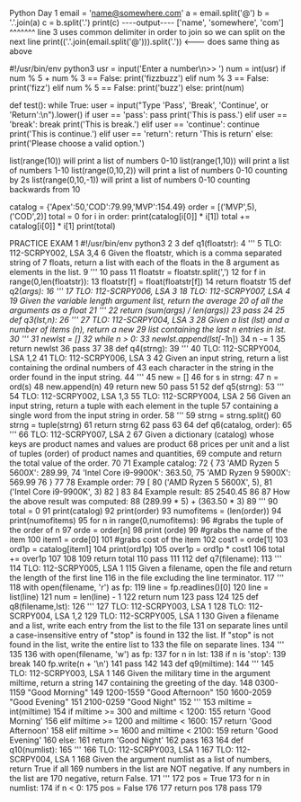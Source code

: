 Python Day 1
email = 'name@somewhere.com'
a = email.split('@')
b = '.'.join(a)
c = b.split('.')
print(c)
----output----
['name', 'somewhere', 'com']
^^^^^^^
line 3 uses common delimiter in order to join so we can split on the next line
print(('.'.join(email.split('@'))).split('.'))       <---   does same thing as above


 #!/usr/bin/env python3
 usr = input('Enter a number\n>> ')
 num = int(usr)
 if num % 5 + num % 3 == False:
    print('fizzbuzz')
 elif num % 3 == False:
    print('fizz')
 elif num % 5 == False:
    print('buzz')
 else:
    print(num)


def test():
  while True:
    user = input("Type 'Pass', 'Break', 'Continue', or 'Return':\n").lower()
    if user == 'pass':
      pass
      print('This is pass.')
    elif user == 'break':
      break
      print('This is break.')
    elif user == 'continue':
      continue
      print('This is continue.')
    elif user == 'return':
      return 'This is return'
    else:
      print('Please choose a valid option.')

list(range(10))
    will print a list of numbers 0-10
list(range(1,10))
    will print a list of numbers 1-10
list(range(0,10,2))
    will print a list of numbers 0-10 counting by 2s 
list(range(0,10,-1))
    will print a list of numbers 0-10 counting backwards from 10


catalog = {'Apex':50,'COD':79.99,'MVP':154.49}
order = [('MVP',5),('COD',2)]
total = 0
for i in order:
    print(catalog[i[0]] * i[1])
    total += catalog[i[0]] * i[1]
print(total)


  PRACTICE EXAM
  1 #!/usr/bin/env python3
  2 
  3 def q1(floatstr):
  4     '''
  5     TLO: 112-SCRPY002, LSA 3,4
  6     Given the floatstr, which is a comma separated string of
  7     floats, return a list with each of the floats in the 
  8     argument as elements in the list.
  9     '''
 10     pass
 11     floatstr = floatstr.split(',')
 12     for f in range(0,len(floatstr)):
 13         floatstr[f] = float(floatstr[f])
 14     return floatstr
 15 def q2(*args):
 16     '''
 17     TLO: 112-SCRPY006, LSA 3
 18     TLO: 112-SCRPY007, LSA 4
 19     Given the variable length argument list, return the average
 20     of all the arguments as a float
 21     '''
 22     return (sum(args) / len(args))
 23     pass
 24 
 25 def q3(lst,n):
 26     '''
 27     TLO: 112-SCRPY004, LSA 3
 28     Given a list (lst) and a number of items (n), return a new 
 29     list containing the last n entries in lst.
 30     '''
 31     newlst = []
 32     while n > 0:
 33         newlst.append(lst[-1*n])
 34         n -= 1
 35     return newlst
 36     pass
 37 
 38 def q4(strng):
 39     '''
 40     TLO: 112-SCRPY004, LSA 1,2
 41     TLO: 112-SCRPY006, LSA 3
 42     Given an input string, return a list containing the ordinal numbers of 
 43     each character in the string in the order found in the input string.
 44     '''
 45     new = []
 46     for s in strng:
 47         n = ord(s)
 48         new.append(n)
 49     return new
 50     pass
 51 
 52 def q5(strng):
 53     '''
 54     TLO: 112-SCRPY002, LSA 1,3
 55     TLO: 112-SCRPY004, LSA 2
 56     Given an input string, return a tuple with each element in the tuple
 57     containing a single word from the input string in order.
 58     '''
 59     strng = strng.split()
 60     strng = tuple(strng)
 61     return strng
 62     pass
 63 
 64 def q6(catalog, order):
 65     '''
 66     TLO: 112-SCRPY007, LSA 2
 67     Given a dictionary (catalog) whose keys are product names and values are product
 68     prices per unit and a list of tuples (order) of product names and quantities,
 69     compute and return the total value of the order.
 70 
 71     Example catalog:
 72     {
 73         'AMD Ryzen 5 5600X': 289.99,
 74         'Intel Core i9-9900K': 363.50,
 75         'AMD Ryzen 9 5900X': 569.99
 76     }
 77 
 78     Example order:
 79     [
 80         ('AMD Ryzen 5 5600X', 5), 
 81         ('Intel Core i9-9900K', 3)
 82     ]
 83 
 84     Example result:
 85     2540.45 
 86 
 87     How the above result was computed:
 88     (289.99 * 5) + (363.50 * 3)
 89     '''
 90     total = 0
 91     print(catalog)
 92     print(order)
 93     numofitems = (len(order))
 94     print(numofitems)
 95     for n in range(0,numofitems):
 96         #grabs the tuple of the order of n 
 97         orde = order[n]
 98         print (orde)
 99         #grabs the name of the item
100         item1 = orde[0]
101         #grabs cost of the item 
102         cost1 = orde[1]
103         ord1p = catalog[item1]
104         print(ord1p)
105         over1p = ord1p * cost1
106         total += over1p
107 
108 
109     return total
110     pass
111 
112 def q7(filename):
113     '''
114     TLO: 112-SCRPY005, LSA 1
115     Given a filename, open the file and return the length of the first line 
116     in the file excluding the line terminator.
117     '''
118     with open(filename, 'r') as fp:
119         line = fp.readlines()[0]
120         line = list(line)
121         num = len(line) - 1
122         return num
123     pass
124 
125 def q8(filename,lst):
126     '''
127     TLO: 112-SCRPY003, LSA 1
128     TLO: 112-SCRPY004, LSA 1,2
129     TLO: 112-SCRPY005, LSA 1
130     Given a filename and a list, write each entry from the list to the file
131     on separate lines until a case-insensitive entry of "stop" is found in 
132     the list. If "stop" is not found in the list, write the entire list to 
133     the file on separate lines.
134     '''
135 
136     with open(filename, 'w') as fp:
137         for n in lst:
138             if n is 'stop':
139                 break
140             fp.write(n + '\n')
141     pass
142 
143 def q9(miltime):
144     '''
145     TLO: 112-SCRPY003, LSA 1
146     Given the military time in the argument miltime, return a string 
147     containing the greeting of the day.
148     0300-1159 "Good Morning"
149     1200-1559 "Good Afternoon"
150     1600-2059 "Good Evening"
151     2100-0259 "Good Night"
152     '''
153     miltime = int(miltime)
154     if miltime >= 300 and miltime < 1200:
155         return 'Good Morning'
156     elif miltime >= 1200 and miltime < 1600:
157         return 'Good Afternoon'
158     elif miltime >= 1600 and miltime < 2100:
159         return 'Good Evening'
160     else:
161         return 'Good Night'
162     pass
163 
164 def q10(numlist):
165     '''
166     TLO: 112-SCRPY003, LSA 1
167     TLO: 112-SCRPY004, LSA 1
168     Given the argument numlist as a list of numbers, return True if all 
169     numbers in the list are NOT negative. If any numbers in the list are
170     negative, return False.
171     '''
172     pos = True
173     for n in numlist:
174         if n < 0:
175             pos = False
176 
177     return pos
178     pass
179 










